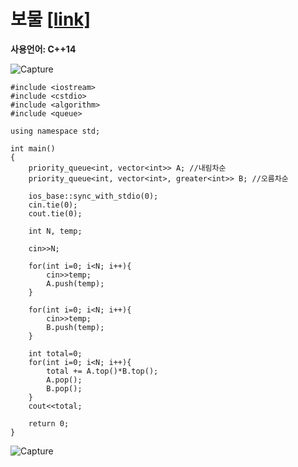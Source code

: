 # 보물 [[link]](https://www.acmicpc.net/problem/1026)
**사용언어: C++14**

![Capture](https://user-images.githubusercontent.com/38516906/67687969-7cae6200-f96f-11e9-918d-00bbcef3fe22.PNG)

```
#include <iostream>
#include <cstdio>
#include <algorithm>
#include <queue>

using namespace std;

int main()
{
    priority_queue<int, vector<int>> A; //내림차순
    priority_queue<int, vector<int>, greater<int>> B; //오름차순
    
    ios_base::sync_with_stdio(0);
    cin.tie(0);
    cout.tie(0);
    
    int N, temp;
    
    cin>>N;
    
    for(int i=0; i<N; i++){
        cin>>temp;
        A.push(temp);
    }
      
    for(int i=0; i<N; i++){
        cin>>temp;
        B.push(temp);
    }

    int total=0;
    for(int i=0; i<N; i++){
        total += A.top()*B.top();
        A.pop();
        B.pop();
    }
    cout<<total;
    
    return 0;
}
```
![Capture](https://user-images.githubusercontent.com/38516906/67688061-a23b6b80-f96f-11e9-8e66-8c4da7461617.PNG)
